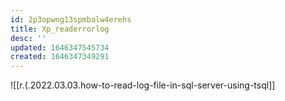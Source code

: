 ```yaml
---
id: 2p3opwng13spmbalw4erehs
title: Xp_readerrorlog
desc: ''
updated: 1646347545734
created: 1646347349291
---
```


![[r.(.2022.03.03.how-to-read-log-file-in-sql-server-using-tsql]]
